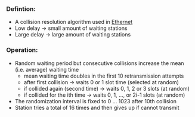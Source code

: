 ### Defintion:
- A collision resolution algorithm used in [Ethernet](Ethernet.md)
- Low delay -> small amount of waiting stations
- Large delay -> large amount of waiting stations
### Operation:
- Random waiting period but consecutive collisions increase the mean (i.e. average) waiting time
	- mean waiting time doubles in the first 10 retransmission attempts
	- after first collision -> waits 0 or 1 slot time (selected at random)
	- if collided again (second time) -> waits 0, 1, 2 or 3 slots (at random)
	- if collided for the ith time -> waits 0, 1, …, or 2i-1 slots (at random)
- The randomization interval is fixed to 0 … 1023 after 10th collision
- Station tries a total of 16 times and then gives up if cannot transmit
